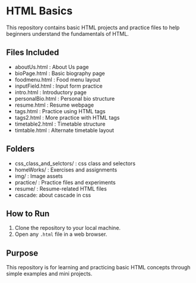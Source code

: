 # HTML Basics

This repository contains basic HTML projects and practice files to help beginners understand the fundamentals of HTML.

## Files Included
- aboutUs.html : About Us page  
- bioPage.html : Basic biography page  
- foodmenu.html : Food menu layout  
- inputField.html : Input form practice  
- intro.html : Introductory page  
- personalBio.html : Personal bio structure  
- resume.html : Resume webpage  
- tags.html : Practice using HTML tags  
- tags2.html : More practice with HTML tags  
- timetable2.html : Timetable structure  
- timtable.html : Alternate timetable layout  

## Folders
- css_class_and_selctors/ : css class and selectors
- homeWorks/ : Exercises and assignments  
- img/ : Image assets  
- practice/ : Practice files and experiments  
- resume/ : Resume-related HTML files  
- cascade: about cascade in css

## How to Run
1. Clone the repository to your local machine.  
2. Open any `.html` file in a web browser.  

## Purpose
This repository is for learning and practicing basic HTML concepts through simple examples and mini projects.

